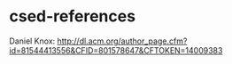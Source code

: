 # csed-references

Daniel Knox: http://dl.acm.org/author_page.cfm?id=81544413556&CFID=801578647&CFTOKEN=14009383

